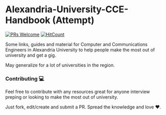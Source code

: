 # Alexandria-University-CCE-Handbook (Attempt)
[![PRs Welcome](https://img.shields.io/badge/PRs-welcome-brightgreen.svg?style=flat-square)](http://makeapullrequest.com)
[![HitCount](http://hits.dwyl.com/youssefares/alexandria-university-cce-handbook.svg)](http://hits.dwyl.com/youssefares/alexandria-university-cce-handbook)

Some links, guides and material for Computer and Communications Engineers in Alexandria University to help people make the most out of university and get a gig.

May generalize for a lot of universities in the region. 

### Contributing :computer:
Feel free to contribute with any resources great for anyone interview preping or looking to make the most out of university.

Just fork, edit/create and submit a PR. Spread the knowledge and love :heart:.
